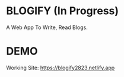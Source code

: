 # BLOGIFY (In Progress)

A Web App To Write, Read Blogs.

# DEMO

Working Site: https://blogify2823.netlify.app
